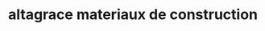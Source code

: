 ---
title: "altagrace materiaux de construction"
url: /gonaives/altagrace-materiaux-de-construction/
shop: hardware
---